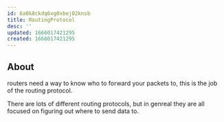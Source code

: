 ```yaml
---
id: 6a0k8ckdq6xg0xbej02knsb
title: RoutingProtocol
desc: ''
updated: 1666017421295
created: 1666017421295
---
```


## About
routers need a way to know who to forward your packets to, this is the job of the routing protocol.

There are lots of different routing protocols, but in genreal they are all focused on figuring out where to send data to.
